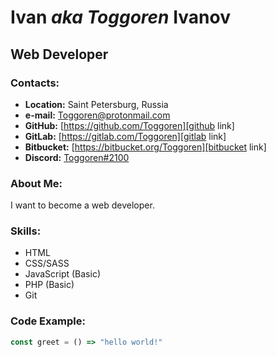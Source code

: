 # Ivan *aka Toggoren* Ivanov

## Web Developer

### Contacts:

* **Location:** Saint Petersburg, Russia
* **e-mail:** [Toggoren@protonmail.com][email link]
* **GitHub:** [https://github.com/Toggoren][github link]
* **GitLab:** [https://gitlab.com/Toggoren][gitlab link]
* **Bitbucket:** [https://bitbucket.org/Toggoren][bitbucket link]
* **Discord:** [Toggoren#2100][discord link]

### About Me:
I want to become a web developer.

### Skills:
* HTML
* CSS/SASS
* JavaScript (Basic)
* PHP (Basic)
* Git

### Code Example:
```js
const greet = () => "hello world!"
```

[email link]: mailto:Toggoren@protonmailcom?subject=&#x5B;&#x6A;&#x6F;&#x62;&#x20;&#x6F;&#x66;&#x66;&#x65;&#x72;&#x5D;&#160;
[github link]: https://github.com/Toggoren
[gitlab link]: https://gitlab.com/Toggoren
[bitbucket link]: https://bitbucket.org/Toggoren
[discord link]: https://discordapp.com/users/926827854216437800
